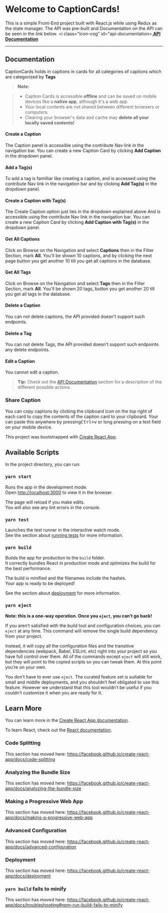 # Welcome to CaptionCards!

This is a simple Front-End project built with React.js while using Redux as the state manager. The API was pre-built and Documentation on the API can be seen in the link below.
<i class="icon-cog" id="api-documentation></i><a href="https://documenter.getpostman.com/view/7988284/SzKTvysQ?version=latest"> **API Documentation**</a>

---

## Documentation

CaptionCards holds in captions in cards for all categories of captions which are categorized by <i class="icon-refresh"></i> **Tags**

> **Note:**

> - Caption Cards is accessible **offline** and can be saved on mobile devices like a **native app**, although it's a web app.
> - Your local contents are not shared between different browsers or computers.
> - Clearing your browser's data and cache may **delete all your locally saved contents!**

#### <i class="icon-file"></i> Create a Caption

The Caption panel is accessible using the <i class="icon-folder-open"></i> contribute Nav link in the navigation bar. You can create a new Caption Card by clicking <i class="icon-file"></i> **Add Caption** in the dropdown panel.

#### <i class="icon-file" ></i> Add a Tag(s)

To add a tag is familliar like creating a caption, and is accessed using the <i class="icon-folder-open"></i> contribute Nav link in the navigation bar and by clicking <i class="icon-file"></i> **Add Tag(s)** in the dropdown panel.

#### <i class="icon-file"></i> Create a Caption with Tag(s)

The Create Caption option just lies in the dropdown explained above
And is accessible using the <i class="icon-folder-open"></i> contribute Nav link in the navigation bar. You can create a new Caption Card by clicking <i class="icon-file"></i> **Add Caption with Tag(s)** in the dropdown panel.

#### <i class="icon-refresh"></i> Get All Captions

Click on Browse on the Navigation and select **Captions** then in the <i class="icon-cog"></i>Filter Section, mark **All**. You'll be shown 10 captions, and by clicking the next page button you get another 10 till you get all captions in the database.

#### <i class="icon-refresh"></i> Get All Tags

Click on Browse on the Navigation and select **Tags** then in the <i class="icon-cog"></i>Filter Section, mark **All**. You'll be shown 20 tags, button you get another 20 till you get all tags in the database.

#### <i class="icon-trash"></i> Delete a Caption

You can not delete captions, the API provided doesn't support such endpoints.

#### <i class="icon-trash"></i> Delete a Tag

You can not delete Tags, the API provided doesn't support such endpoints any delete endpoints.

#### <i class="icon-pencil"></i> Edit a Caption

You cannot edit a caption.

> **Tip:** Check out the [<i class="icon-upload"></i> API Documentation](#api-documentation) section for a description of the different possible actions.

### <i class="icon-share"></i> Share Caption

You can copy captions by clicking the clipboard icon on the top right of each card to copy the contents of the caption card to your clipboard.
Your can paste this anywhere by pressing<kbd>Ctrl+v</kbd> or long pressing on a text field on your mobile device.

This project was bootstrapped with [Create React App](https://github.com/facebook/create-react-app).

## Available Scripts

In the project directory, you can run:

### `yarn start`

Runs the app in the development mode.<br />
Open [http://localhost:3000](http://localhost:3000) to view it in the browser.

The page will reload if you make edits.<br />
You will also see any lint errors in the console.

### `yarn test`

Launches the test runner in the interactive watch mode.<br />
See the section about [running tests](https://facebook.github.io/create-react-app/docs/running-tests) for more information.

### `yarn build`

Builds the app for production to the `build` folder.<br />
It correctly bundles React in production mode and optimizes the build for the best performance.

The build is minified and the filenames include the hashes.<br />
Your app is ready to be deployed!

See the section about [deployment](https://facebook.github.io/create-react-app/docs/deployment) for more information.

### `yarn eject`

**Note: this is a one-way operation. Once you `eject`, you can’t go back!**

If you aren’t satisfied with the build tool and configuration choices, you can `eject` at any time. This command will remove the single build dependency from your project.

Instead, it will copy all the configuration files and the transitive dependencies (webpack, Babel, ESLint, etc) right into your project so you have full control over them. All of the commands except `eject` will still work, but they will point to the copied scripts so you can tweak them. At this point you’re on your own.

You don’t have to ever use `eject`. The curated feature set is suitable for small and middle deployments, and you shouldn’t feel obligated to use this feature. However we understand that this tool wouldn’t be useful if you couldn’t customize it when you are ready for it.

## Learn More

You can learn more in the [Create React App documentation](https://facebook.github.io/create-react-app/docs/getting-started).

To learn React, check out the [React documentation](https://reactjs.org/).

### Code Splitting

This section has moved here: https://facebook.github.io/create-react-app/docs/code-splitting

### Analyzing the Bundle Size

This section has moved here: https://facebook.github.io/create-react-app/docs/analyzing-the-bundle-size

### Making a Progressive Web App

This section has moved here: https://facebook.github.io/create-react-app/docs/making-a-progressive-web-app

### Advanced Configuration

This section has moved here: https://facebook.github.io/create-react-app/docs/advanced-configuration

### Deployment

This section has moved here: https://facebook.github.io/create-react-app/docs/deployment

### `yarn build` fails to minify

This section has moved here: https://facebook.github.io/create-react-app/docs/troubleshooting#npm-run-build-fails-to-minify
